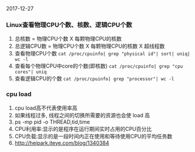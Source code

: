 2017-12-27

### Linux查看物理CPU个数、核数、逻辑CPU个数
1. 总核数 = 物理CPU个数 X 每颗物理CPU的核数 
2. 总逻辑CPU数 = 物理CPU个数 X 每颗物理CPU的核数 X 超线程数
3. 查看物理CPU个数
    ``cat /proc/cpuinfo| grep "physical id"| sort| uniq| wc -l``
4. 查看每个物理CPU中core的个数(即核数)
``cat /proc/cpuinfo| grep "cpu cores"| uniq``
5. 查看逻辑CPU的个数
``cat /proc/cpuinfo| grep "processor"| wc -l``

### cpu load
1. cpu load高不代表使用率高
2. 如果线程过多, 线程之间的切换所需要的资源也会使 load 高
3. ps -mp pid -o THREAD,tid,time
4. CPU利用率:显示的是程序在运行期间实时占用的CPU百分比
5. CPU负载:显示的是一段时间内正在使用和等待使用CPU的平均任务数
6. http://heipark.iteye.com/blog/1340384

